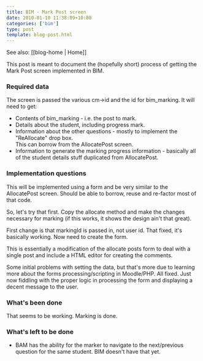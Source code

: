 ```yaml
---
title: BIM - Mark Post screen
date: 2010-01-10 11:38:09+10:00
categories: ['bim']
type: post
template: blog-post.html
---
```


See also: [[blog-home | Home]]

This post is meant to document the (hopefully short) process of getting the Mark Post screen implemented in BIM.

### Required data

The screen is passed the various cm->id and the id for bim\_marking. It will need to get:

- Contents of bim\_marking - i.e. the post to mark.
- Details about the student, including progress mark.
- Information about the other questions - mostly to implement the "ReAllocate" drop box.  
    This can borrow from the AllocatePost screen.
- Information to generate the marking progress information - basically all of the student details stuff duplicated from AllocatePost.

### Implementation questions

This will be implemented using a form and be very similar to the AllocatePost screen. Should be able to borrow, reuse and re-factor most of that code.

So, let's try that first. Copy the allocate method and make the changes necessary for marking (if this works, it shows the design ain't that great).

First change is that markingId is passed in, not user id. That fixed, it's basically working. Now need to create the form.

This is essentially a modification of the allocate posts form to deal with a single post and include a HTML editor for creating the comments.

Some initial problems with setting the data, but that's more due to learning more about the forms processing/scripting in Moodle/PHP. All fixed. Just now fiddling with the proper logic in processing the form and displaying a decent message to the user.

### What's been done

That seems to be working. Marking is done.

### What's left to be done

- BAM has the ability for the marker to navigate to the next/previous question for the same student. BIM doesn't have that yet.